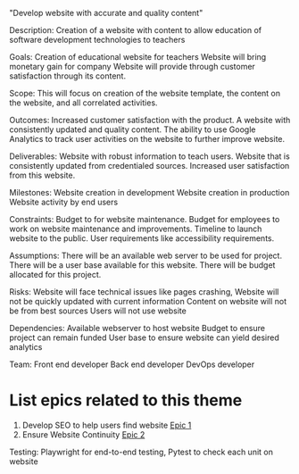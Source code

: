 "Develop website with accurate and quality content"

Description: Creation of a website with content to allow education of software development technologies to teachers

Goals: Creation of educational website for teachers
Website will bring monetary gain for company
Website will provide through customer satisfaction through its content.

Scope: This will focus on creation of the website template, the content on the website, and all correlated activities.

Outcomes: Increased customer satisfaction with the product.
A website with consistently updated and quality content.
The ability to use Google Analytics to track user activities on the website to further improve website.

Deliverables: Website with robust information to teach users.
Website that is consistently updated from credentialed sources.
Increased user satisfaction from this website.

Milestones: Website creation in development
Website creation in production
Website activity by end users

Constraints: Budget to for website maintenance.
Budget for employees to work on website maintenance and improvements.
Timeline to launch website to the public.
User requirements like accessibility requirements.

Assumptions: There will be an available web server to be used for project.
There will be a user base available for this website.
There will be budget allocated for this project.

Risks: Website will face technical issues like pages crashing,
Website will not be quickly updated with current information
Content on website will not be from best sources
Users will not use website

Dependencies: Available webserver to host website
Budget to ensure project can remain funded
User base to ensure website can yield desired analytics

Team: Front end developer
Back end developer
DevOps developer

# List epics related to this theme
1. Develop SEO to help users find website [Epic 1](https://github.com/bsibanda3/mywebclass-agile-docs/blob/main/documentation/theme_1/initiatives/Epics/WebsiteCreateEpics1.md)
2. Ensure Website Continuity [Epic 2](https://github.com/bsibanda3/mywebclass-agile-docs/blob/main/documentation/theme_1/initiatives/Epics/WebsiteCreateEpics2.md)

Testing: Playwright for end-to-end testing, Pytest to check each unit on website

